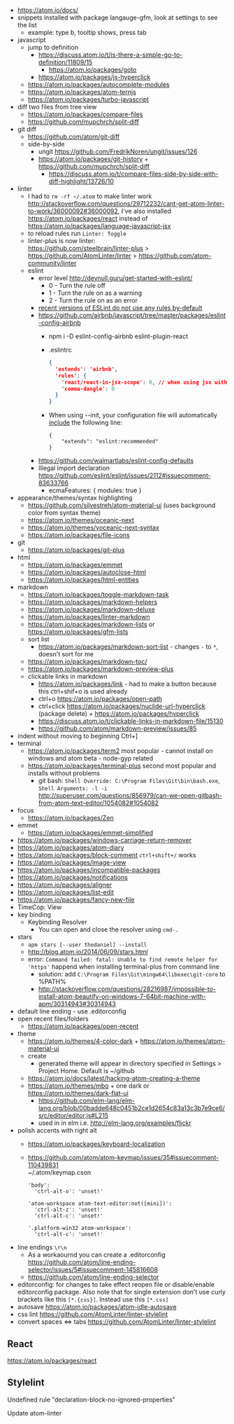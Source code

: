 - https://atom.io/docs/
- snippets installed with package langauge-gfm, look at settings to see the list
  - example: type b, tooltip shows, press tab
- javascript
  - jump to definition
    - https://discuss.atom.io/t/is-there-a-simple-go-to-definition/11809/15
      - https://atom.io/packages/goto
    - https://atom.io/packages/js-hyperclick
  - https://atom.io/packages/autocomplete-modules
  - https://atom.io/packages/atom-ternjs
  - https://atom.io/packages/turbo-javascript
- diff two files from tree view
  - https://atom.io/packages/compare-files
  - https://github.com/mupchrch/split-diff
- git diff
  - https://github.com/atom/git-diff
  - side-by-side
    - ungit https://github.com/FredrikNoren/ungit/issues/126
    - https://atom.io/packages/git-history + https://github.com/mupchrch/split-diff
      - https://discuss.atom.io/t/compare-files-side-by-side-with-diff-highlight/13726/10
- linter
  - I had to `rm -rf ~/.atom` to make linter work http://stackoverflow.com/questions/29712232/cant-get-atom-linter-to-work/36000092#36000092, I've also installed https://atom.io/packages/react instead of https://atom.io/packages/language-javascript-jsx
  - to reload rules run `Linter: Toggle`
  - linter-plus is now linter:  
  https://github.com/steelbrain/linter-plus > https://github.com/AtomLinter/linter > https://github.com/atom-community/linter
  - eslint
    - error level http://devnull.guru/get-started-with-eslint/
      - 0 - Turn the rule off
      - 1 - Turn the rule on as a warning
      - 2 - Turn the rule on as an error
    - [recent versions of ESLint do not use any rules by-default](https://atom.io/packages/linter-eslint)
    - https://github.com/airbnb/javascript/tree/master/packages/eslint-config-airbnb
      - npm i -D eslint-config-airbnb eslint-plugin-react
      - .eslintrc

        ```json
        {
          'extends': 'airbnb',
          'rules': {
            'react/react-in-jsx-scope': 0, // when using jsx with i.e. cycle.js and not with react.js
            'comma-dangle': 0
          }
        }
        ```
      - When using --init, your configuration file will automatically [include](http://eslint.org/docs/user-guide/migrating-to-1.0.0.html) the following line:

        ```
        {
            "extends": "eslint:recommended"
        }
        ```
    - https://github.com/walmartlabs/eslint-config-defaults
    - Illegal import declaration https://github.com/eslint/eslint/issues/2112#issuecomment-83633766
      - ecmaFeatures: { modules: true }
- appearance/themes/syntax highlighting
  - https://github.com/silvestreh/atom-material-ui (uses background color from syntax theme)
  - https://atom.io/themes/oceanic-next
  - https://atom.io/themes/yoceanic-next-syntax
  - https://atom.io/packages/file-icons
- git
  - https://atom.io/packages/git-plus
- html
  - https://atom.io/packages/emmet
  - https://atom.io/packages/autoclose-html
  - https://atom.io/packages/html-entities
- markdown
  - https://atom.io/packages/toggle-markdown-task
  - https://atom.io/packages/markdown-helpers
  - https://atom.io/packages/markdown-deluxe
  - https://atom.io/packages/linter-markdown
  - https://atom.io/packages/markdown-lists or https://atom.io/packages/gfm-lists
  - sort list
    - https://atom.io/packages/markdown-sort-list - changes `-` to `*`, doesn't sort for me
  - https://atom.io/packages/markdown-toc/
  - https://atom.io/packages/markdown-preview-plus
  - clickable links in markdown
    - https://atom.io/packages/link - had to make a button because this ctrl+shif+o is used already
    - ctrl+o https://atom.io/packages/open-path
    - ctrl+click https://atom.io/packages/nuclide-url-hyperclick (package delete) + https://atom.io/packages/hyperclick
    - https://discuss.atom.io/t/clickable-links-in-markdown-file/15130
    - https://github.com/atom/markdown-preview/issues/85
- indent without moving to beginning Ctrl+]
- terminal
  - https://atom.io/packages/term2 most popular - cannot install on windows and atom beta - node-gyp related
  - https://atom.io/packages/terminal-plus second most popular and installs without problems
    - git bash: `Shell Override: C:\Program Files\Git\bin\bash.exe`, `Shell Arguments: -l -i` http://superuser.com/questions/856979/can-we-open-gitbash-from-atom-text-editor/1054082#1054082
- focus
  - https://atom.io/packages/Zen
- emmet
  - https://atom.io/packages/emmet-simplified
- https://atom.io/packages/windows-carriage-return-remover
- https://atom.io/packages/atom-diary
- https://atom.io/packages/block-comment `ctrl+shift+/` works
- https://atom.io/packages/image-view
- https://atom.io/packages/incompatible-packages
- https://atom.io/packages/notifications
- https://atom.io/packages/aligner
- https://atom.io/packages/list-edit
- https://atom.io/packages/fancy-new-file
- TimeCop: View
- key binding
  - Keybinding Resolver
    - You can open and close the resolver using `cmd-.`
- stars
  - `apm stars [--user thedaniel] --install`
  - http://blog.atom.io/2014/06/09/stars.html
  - error: `Command failed: fatal: Unable to find remote helper for 'https'` happend when installing terminal-plus from command line
    - solution: add `C:\Program Files\Git\mingw64\libexec\git-core` to %PATH%
    - http://stackoverflow.com/questions/28216987/impossible-to-install-atom-beautify-on-windows-7-64bit-machine-with-apm/30314943#30314943
- default line ending - use .editorconfig
- open recent files/folders
  - https://atom.io/packages/open-recent
- theme
  - https://atom.io/themes/4-color-dark + https://atom.io/themes/atom-material-ui
  - create
    - generated theme will appear in directory specified in Settings > Project Home. Default is ~/github
  - https://atom.io/docs/latest/hacking-atom-creating-a-theme
  - https://atom.io/themes/mbo + one dark or https://atom.io/themes/dark-flat-ui
    - https://github.com/elm-lang/elm-lang.org/blob/00badde648c0451b2ce1d2654c83a13c3b7e9ce6/src/editor/editor.js#L215
    - used in in elm i.e. http://elm-lang.org/examples/flickr
- polish accents with right alt
  - https://atom.io/packages/keyboard-localization
  - https://github.com/atom/atom-keymap/issues/35#issuecomment-110439831  
    ~/.atom/keymap.cson

    ```
    'body':
      'ctrl-alt-o': 'unset!'

    'atom-workspace atom-text-editor:not([mini])':
      'ctrl-alt-z': 'unset!'
      'ctrl-alt-c': 'unset!'

    '.platform-win32 atom-workspace':
      'ctrl-alt-c': 'unset!'
    ```
- line endings `\r\n`
  - As a workaournd you can create a .editorconfig https://github.com/atom/line-ending-selector/issues/5#issuecomment-145816608
  - https://github.com/atom/line-ending-selector
- editorconfig: for changes to take effect reopen file or disable/enable editorconfig package. Also note that for single extension don't use curly brackets like this `[*.{css}]`. Instead use this `[*.css]`
- autosave https://atom.io/packages/atom-idle-autosave
- css lint https://github.com/AtomLinter/linter-stylelint
- convert spaces <=> tabs https://github.com/AtomLinter/linter-stylelint
## React

https://atom.io/packages/react

## Stylelint

Undefined rule "declaration-block-no-ignored-properties"

Update atom-linter
